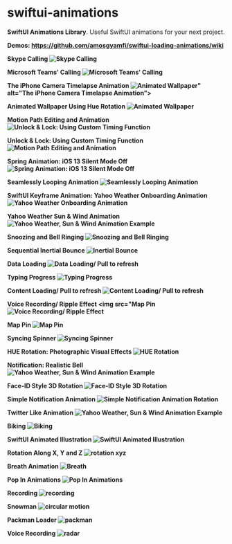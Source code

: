 # swiftui-animations
<strong>SwiftUI Animations Library</strong>. Useful SwiftUI animations for your next project. 

<strong>Demos: https://github.com/amosgyamfi/swiftui-loading-animations/wiki</strong>

<strong>Skype Calling<strong>
<img src="https://github.com/amosgyamfi/swiftui-animation-library/blob/master/skype_calling.gif" alt="Skype Calling">

<strong>Microsoft Teams' Calling<strong>
<img src="https://github.com/amosgyamfi/swiftui-animation-library/blob/master/calling.gif" alt="Microsoft Teams' Calling">
 
<strong>The iPhone Camera Timelapse Animation<strong>
<img src="https://github.com/amosgyamfi/swiftui-animation-library/blob/master/timelapse.gif" alt="Animated Wallpaper">" alt="The iPhone Camera Timelapse Animation">

<strong>Animated Wallpaper Using Hue Rotation<strong>
<img src="https://github.com/amosgyamfi/swiftui-animation-library/blob/master/animated_wallpaper.gif" alt="Animated Wallpaper">
 
<strong>Motion Path Editing and Animation<strong>
<img src="https://github.com/amosgyamfi/swiftui-animation-library/blob/master/path_editing_and_animation.gif" alt="Unlock & Lock: Using Custom Timing Function">
 
<strong>Unlock & Lock: Using Custom Timing Function<strong>
<img src="https://github.com/amosgyamfi/swiftui-animation-library/blob/master/unlock.gif" alt="Motion Path Editing and Animation">
 
<strong>Spring Animation: iOS 13 Silent Mode Off<strong>
<img src="https://github.com/amosgyamfi/swiftui-animation-library/blob/master/silent_mode_off.gif" alt="Spring Animation: iOS 13 Silent Mode Off">
 
 <strong>Seamlessly Looping Animation<strong>
<img src="https://github.com/amosgyamfi/swiftui-animation-library/blob/master/waves.gif" alt="Seamlessly Looping Animation">
 
<strong>SwiftUI Keyframe Animation: Yahoo Weather Onboarding Animation<strong>
<img src="https://github.com/amosgyamfi/swiftui-animation-library/blob/master/swiftui_keyframe_animation.gif" alt="Yahoo Weather Onboarding Animation">
 
<strong>Yahoo Weather Sun & Wind Animation<strong>
<img src="https://github.com/amosgyamfi/swiftui-loading-animations/blob/master/sun_and_wind.gif" alt="Yahoo Weather, Sun & Wind Animation Example">

<strong>Snoozing and Bell Ringing<strong>
<img src="https://github.com/amosgyamfi/swiftui-animation-library/blob/master/bedtime.gif" alt="Snoozing and Bell Ringing">
 
<strong>Sequential Inertial Bounce<strong>
<img src="https://github.com/amosgyamfi/swiftui-animation-library/blob/master/sequential_inertial_bounce.gif" alt="Inertial Bounce">

<strong>Data Loading<strong>
<img src="https://github.com/amosgyamfi/swiftui-animation-library/blob/master/data_loading.gif" alt="Data Loading/ Pull to refresh">
 
 <strong>Typing Progress<strong>
<img src="https://github.com/amosgyamfi/swiftui-animation-library/blob/master/typing.gif" alt="Typing Progress">
 
<strong>Content Loading/ Pull to refresh<strong>
<img src="https://github.com/amosgyamfi/swiftui-animation-library/blob/master/content_loading.gif" alt="Content Loading/ Pull to refresh">

<strong>Voice Recording/ Ripple Effect<strong>
<img src="<strong>Map Pin<strong>
<img src="https://github.com/amosgyamfi/swiftui-animation-library/blob/master/tap_to_record.gif" alt="Voice Recording/ Ripple Effect">

<strong>Map Pin<strong>
<img src="https://github.com/amosgyamfi/swiftui-animation-library/blob/master/map_pin.gif" alt="Map Pin">

<strong>Syncing Spinner<strong>
<img src="https://github.com/amosgyamfi/swiftui-animation-library/blob/master/syncing_spinner.gif" alt="Syncing Spinner">

<strong>HUE Rotation: Photographic Visual Effects<strong>
<img src="https://github.com/amosgyamfi/swiftui-animation-library/blob/master/hue_rotation.gif" alt="HUE Rotation">
 
<strong>Notification: Realistic Bell<strong>
<img src="https://github.com/amosgyamfi/swiftui-animation-library/blob/master/notification_realistic_bell.gif" alt="Yahoo Weather, Sun & Wind Animation Example">
 
<strong>Face-ID Style 3D Rotation<strong>
<img src="https://github.com/amosgyamfi/swiftui-animation-library/blob/master/face-id_style_3d_rotation.gif" alt="Face-ID Style 3D Rotation">
 
<strong>Simple Notification Animation<strong>
<img src="https://github.com/amosgyamfi/swiftui-animation-library/blob/master/notification_wake_up.gif" alt="Simple Notification Animation Rotation">

<strong>Twitter Like Animation<strong>
<img src="https://github.com/amosgyamfi/swiftui-animation-library/blob/master/twitter_like.gif" alt="Yahoo Weather, Sun & Wind Animation Example">

<strong>Biking<strong>
<img src="https://github.com/amosgyamfi/swiftui-animation-library/blob/master/biking.gif" alt="Biking">

<strong>SwiftUI Animated Illustration<strong>
<img src="https://github.com/amosgyamfi/swiftui-animation-library/blob/master/animated_illustrations.gif" alt="SwiftUI Animated Illustration">
 
<strong>Rotation Along X, Y and Z<strong>
<img src="https://github.com/amosgyamfi/swiftui-animation-library/blob/master/how_to_3D_rotate.gif" alt="rotation xyz">
 
<strong>Breath Animation<strong>
<img src="https://github.com/amosgyamfi/swiftui-animation-library/blob/master/breath.gif" alt="Breath">


<strong>Pop In Animations<strong>
<img src="https://github.com/amosgyamfi/swiftui-animation-library/blob/master/popIn.gif" alt="Pop In Animations">

<strong>Recording</strong>
<img src="https://github.com/amosgyamfi/swiftui-animation-library/blob/master/recording.gif" alt="recording">

<strong>Snowman</strong>
<img src="https://github.com/amosgyamfi/swiftui-animation-library/blob/master/snowman.gif" alt="circular motion">

<strong>Packman Loader</strong>
<img src="https://github.com/amosgyamfi/swiftui-loading-animations/blob/master/swiftUI_pacman_twitter.gif" alt="packman">


<strong>Voice Recording</strong>
<img src="https://github.com/amosgyamfi/swiftui-loading-animations/blob/master/voice_recording.gif" alt="radar">





